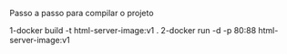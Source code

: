 Passo a passo para compilar o projeto

1-docker build -t html-server-image:v1 .
2-docker run -d -p 80:88 html-server-image:v1